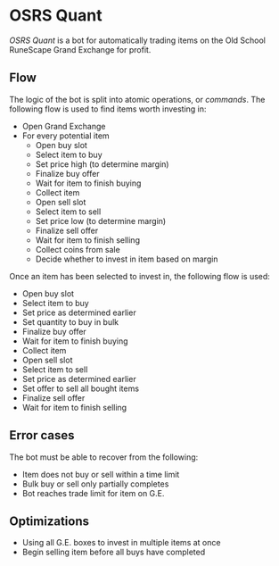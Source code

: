 # OSRS Quant
_OSRS Quant_ is a bot for automatically trading items on the Old School RuneScape 
Grand Exchange for profit.

## Flow

The logic of the bot is split into atomic operations, or 
_commands_. The following flow is used to find items worth 
investing in:

 - Open Grand Exchange
 - For every potential item
   - Open buy slot
   - Select item to buy
   - Set price high (to determine margin)
   - Finalize buy offer
   - Wait for item to finish buying
   - Collect item
   - Open sell slot
   - Select item to sell
   - Set price low (to determine margin)
   - Finalize sell offer
   - Wait for item to finish selling
   - Collect coins from sale
   - Decide whether to invest in item based on margin
   
  
Once an item has been selected to invest in, the following 
flow is used:

 - Open buy slot
 - Select item to buy
 - Set price as determined earlier
 - Set quantity to buy in bulk
 - Finalize buy offer
 - Wait for item to finish buying
 - Collect item
 - Open sell slot
 - Select item to sell
 - Set price as determined earlier
 - Set offer to sell all bought items
 - Finalize sell offer
 - Wait for item to finish selling
 
 ## Error cases
 
 The bot must be able to recover from the following:
 
 - Item does not buy or sell within a time limit
 - Bulk buy or sell only partially completes
 - Bot reaches trade limit for item on G.E.
 
## Optimizations

 - Using all G.E. boxes to invest in multiple items at once
 - Begin selling item before all buys have completed
 
 
  
 
 
   